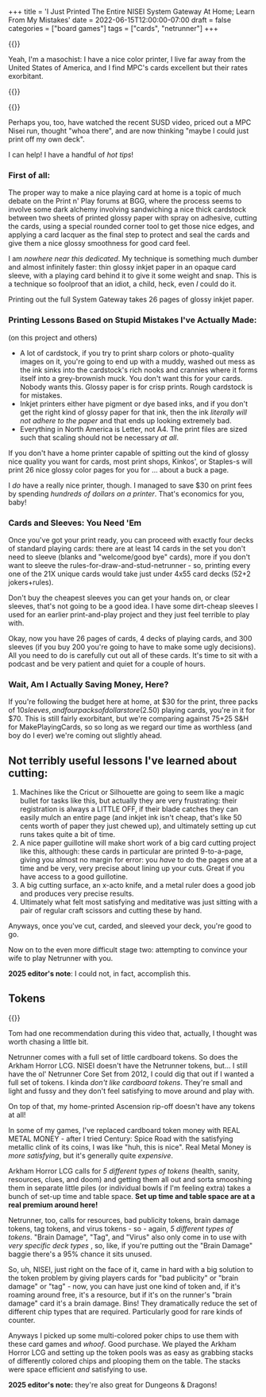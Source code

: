 +++
title = 'I Just Printed The Entire NISEI System Gateway At Home; Learn From My Mistakes'
date = 2022-06-15T12:00:00-07:00
draft = false
categories = ["board games"]
tags = ["cards", "netrunner"]
+++

{{<imgwebp src="stacks.png">}}

<!--more-->

Yeah, I'm a masochist: I have a nice color printer, I live far away from the United States of America, and I find MPC's cards excellent but their rates exorbitant.

{{<imgwebp src="hand.png">}}

{{<youtube Ev24b_17-Po >}}

Perhaps you, too, have watched the recent SUSD video, priced out a MPC Nisei run, thought "whoa there", and are now thinking "maybe I could just print off my own deck".

I can help! I have a handful of _hot tips_!

### First of all:

The proper way to make a nice playing card at home is a topic of much debate on the Print n' Play forums at BGG, where the process seems to involve some dark alchemy involving sandwiching a nice thick cardstock between two sheets of printed glossy paper with spray on adhesive, cutting the cards, using a special rounded corner tool to get those nice edges, and applying a card lacquer as the final step to protect and seal the cards and give them a nice glossy smoothness for good card feel.

I am _nowhere near this dedicated_. My technique is something much dumber and almost infinitely faster: thin glossy inkjet paper in an opaque card sleeve, with a playing card behind it to give it some weight and snap. This is a technique so foolproof that an idiot, a child, heck, even *I* could do it.

Printing out the full System Gateway takes 26 pages of glossy inkjet paper.

### Printing Lessons Based on Stupid Mistakes I've Actually Made:
(on this project and others)

* A lot of cardstock, if you try to print sharp colors or photo-quality images on it, you're going to end up with a muddy, washed out mess as the ink sinks into the cardstock's rich nooks and crannies where it forms itself into a grey-brownish muck. You don't want this for your cards. Nobody wants this. Glossy paper is for crisp prints. Rough cardstock is for mistakes.
* Inkjet printers either have pigment or dye based inks, and if you don't get the right kind of glossy paper for that ink, then the ink _literally will not adhere to the paper_ and that ends up looking extremely bad.
* Everything in North America is Letter, not A4. The print files are sized such that scaling should not be necessary _at all_.

If you don't have a home printer capable of spitting out the kind of glossy nice quality you want for cards, most print shops, Kinkos', or Staples-s will print 26 nice glossy color pages for you for ... about a buck a page.

I _do_ have a really nice printer, though. I managed to save $30 on print fees by spending _hundreds of dollars on a printer_. That's economics for you, baby!

### Cards and Sleeves: You Need 'Em

Once you've got your print ready, you can proceed with exactly four decks of standard playing cards: there are at least 14 cards in the set you don't need to sleeve (blanks and "welcome/good bye" cards), more if you don't want to sleeve the rules-for-draw-and-stud-netrunner - so, printing every one of the 21X unique cards would take just under 4x55 card decks (52+2 jokers+rules).

Don't buy the cheapest sleeves you can get your hands on, or clear sleeves, that's not going to be a good idea. I have some dirt-cheap sleeves I used for an earlier print-and-play project and they just feel terrible to play with.

Okay, now you have 26 pages of cards, 4 decks of playing cards, and 300 sleeves (if you buy 200 you're going to have to make some ugly decisions). All you need to do is carefully cut out all of these cards. It's time to sit with a podcast and be very patient and quiet for a couple of hours.

### Wait, Am I Actually Saving Money, Here?

If you're following the budget here at home, at $30 for the print, three packs of $10 sleeves, and four packs of dollar store ($2.50) playing cards, you're in it for $70. This is still fairly exorbitant, but we're comparing against $75+$25 S&H for MakePlayingCards, so so long as we regard our time as worthless (and boy do I ever) we're coming out slightly ahead.

## Not terribly useful lessons I've learned about cutting:

1. Machines like the Cricut or Silhouette are going to seem like a magic bullet for tasks like this, but actually they are very frustrating: their registration is always a LITTLE OFF, if their blade catches they can easily mulch an entire page (and inkjet ink isn't cheap, that's like 50 cents worth of paper they just chewed up), and ultimately setting up cut runs takes quite a bit of time.
2. A nice paper guillotine will make short work of a big card cutting project like this, although: these cards in particular are printed 9-to-a-page, giving you almost no margin for error: you _have_ to do the pages one at a time and be very, very precise about lining up your cuts. Great if you have access to a good guillotine.
3. A big cutting surface, an x-acto knife, and a metal ruler does a good job and produces very precise results.
4. Ultimately what felt most satisfying and meditative was just sitting with a pair of regular craft scissors and cutting these by hand.

Anyways, once you've cut, carded, and sleeved your deck, you're good to go.

Now on to the even more difficult stage two: attempting to convince your wife to play Netrunner with you.

**2025 editor's note**: I could not, in fact, accomplish this.

## Tokens

{{<imgwebp src="tokens.png">}}


Tom had one recommendation during this video that, actually, I thought was worth chasing a little bit.

Netrunner comes with a full set of little cardboard tokens.  So does the Arkham Horror LCG. NISEI doesn't have the Netrunner tokens, but... I still have the ol' Netrunner Core Set from 2012, I could dig that out if I wanted a full set of tokens.  I kinda _don't like cardboard tokens_. They're small and light and fussy and they don't feel satisfying to move around and play with.

On top of that, my home-printed Ascension rip-off doesn't have any tokens at all!

In some of my games, I've replaced cardboard token money with REAL METAL MONEY - after I tried Century: Spice Road with the satisfying metallic clink of its coins, I was like "huh, this is nice". Real Metal Money is _more satisfying_, but it's generally quite _expensive_.


Arkham Horror LCG calls for _5 different types of tokens_ (health, sanity, resources, clues, and doom) and getting them all out and sorta smooshing them in separate little piles (or individual bowls if I'm feeling extra) takes a bunch of set-up time and table space. **Set up time and table space are at a real premium around here!**

Netrunner, too, calls for resources, bad publicity tokens, brain damage tokens, tag tokens, and virus tokens - so - again, _5 different types of tokens_. "Brain Damage", "Tag", and "Virus" also only come in to use with _very specific deck types_ , so, like, if you're putting out the "Brain Damage" baggie there's a 95% chance it sits unused.

So, uh, NISEI, just right on the face of it, came in hard with a big solution to the token problem by giving players cards for "bad publicity" or "brain damage" or "tag" - now, you can have just one kind of token and, if it's roaming around free, it's a resource, but if it's on the runner's "brain damage" card it's a brain damage. Bins! They dramatically reduce the set of different chip types that are required. Particularly good for rare kinds of counter.

Anyways I picked up some multi-colored poker chips to use them with these card games and _whoof_. Good purchase. We played the Arkham Horror LCG and setting up the token pools was as easy as grabbing stacks of differently colored chips and plooping them on the table. The stacks were space efficient _and_ satisfying to use.

**2025 editor's note:** they're also great for Dungeons & Dragons!